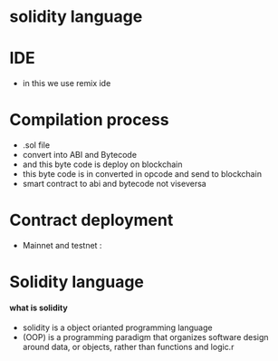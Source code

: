 # solidity language

# IDE
- in this we use remix ide 

# Compilation process
- .sol file 
- convert into ABI and Bytecode 
- and this byte code is deploy on blockchain
- this byte code is in converted in opcode and send to blockchain
- smart contract to abi and bytecode not viseversa

# Contract deployment 
- Mainnet and testnet : 

# Solidity language

#### what is solidity
- solidity is a object orianted programming language
- (OOP) is a programming paradigm that organizes software design around data, or objects, rather than functions and logic.r